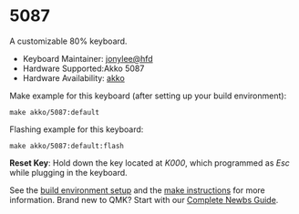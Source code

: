 # 5087

A customizable 80% keyboard.

* Keyboard Maintainer: [jonylee@hfd](https://github.com/jonylee1986)
* Hardware Supported:Akko 5087
* Hardware Availability: [akko](https://www.akkogear.com/)

Make example for this keyboard (after setting up your build environment):

    make akko/5087:default

Flashing example for this keyboard:

    make akko/5087:default:flash
    
**Reset Key**: Hold down the key located at *K000*, which programmed as *Esc* while plugging in the keyboard.

See the [build environment setup](https://docs.qmk.fm/#/getting_started_build_tools) and the [make instructions](https://docs.qmk.fm/#/getting_started_make_guide) for more information. Brand new to QMK? Start with our [Complete Newbs Guide](https://docs.qmk.fm/#/newbs).
